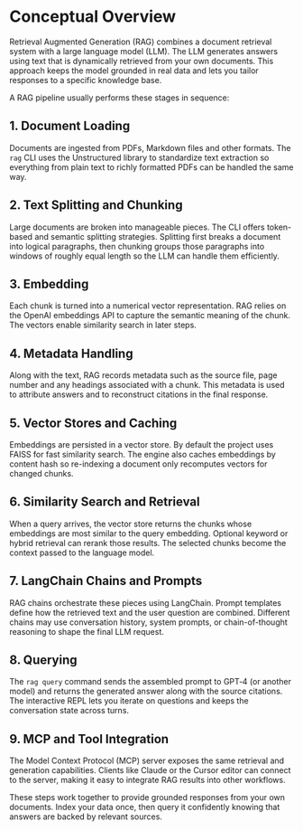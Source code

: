 # Conceptual Overview

Retrieval Augmented Generation (RAG) combines a document retrieval system with a large language model (LLM). The LLM generates answers using text that is dynamically retrieved from your own documents. This approach keeps the model grounded in real data and lets you tailor responses to a specific knowledge base.

A RAG pipeline usually performs these stages in sequence:

## 1. Document Loading
Documents are ingested from PDFs, Markdown files and other formats. The `rag` CLI uses the Unstructured library to standardize text extraction so everything from plain text to richly formatted PDFs can be handled the same way.

## 2. Text Splitting and Chunking
Large documents are broken into manageable pieces. The CLI offers token-based and semantic splitting strategies. Splitting first breaks a document into logical paragraphs, then chunking groups those paragraphs into windows of roughly equal length so the LLM can handle them efficiently.

## 3. Embedding
Each chunk is turned into a numerical vector representation. RAG relies on the OpenAI embeddings API to capture the semantic meaning of the chunk. The vectors enable similarity search in later steps.

## 4. Metadata Handling
Along with the text, RAG records metadata such as the source file, page number and any headings associated with a chunk. This metadata is used to attribute answers and to reconstruct citations in the final response.

## 5. Vector Stores and Caching
Embeddings are persisted in a vector store. By default the project uses FAISS for fast similarity search. The engine also caches embeddings by content hash so re-indexing a document only recomputes vectors for changed chunks.

## 6. Similarity Search and Retrieval
When a query arrives, the vector store returns the chunks whose embeddings are most similar to the query embedding. Optional keyword or hybrid retrieval can rerank those results. The selected chunks become the context passed to the language model.

## 7. LangChain Chains and Prompts
RAG chains orchestrate these pieces using LangChain. Prompt templates define how the retrieved text and the user question are combined. Different chains may use conversation history, system prompts, or chain-of-thought reasoning to shape the final LLM request.

## 8. Querying
The `rag query` command sends the assembled prompt to GPT‑4 (or another model) and returns the generated answer along with the source citations. The interactive REPL lets you iterate on questions and keeps the conversation state across turns.

## 9. MCP and Tool Integration
The Model Context Protocol (MCP) server exposes the same retrieval and generation capabilities. Clients like Claude or the Cursor editor can connect to the server, making it easy to integrate RAG results into other workflows.

These steps work together to provide grounded responses from your own documents. Index your data once, then query it confidently knowing that answers are backed by relevant sources.
